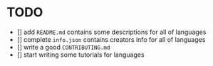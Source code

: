 # TODO

- [] add `README.md` contains some descriptions for all of languages
- [] complete `info.json` contains creators info for all of languages
- [] write a good `CONTRIBUTING.md`
- [] start writing some tutorials for languages

